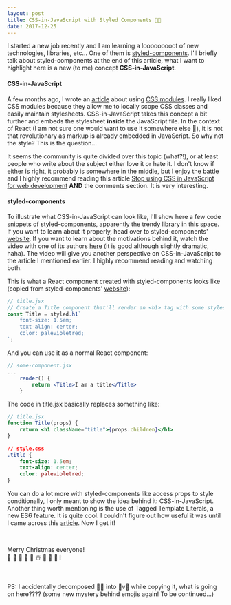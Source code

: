 ```yaml
---
layout: post
title: CSS-in-JavaScript with Styled Components 🎅🏻
date: 2017-12-25
---
```


I started a new job recently and I am learning a looooooooot of new technologies, libraries, etc... One of them is [styled-components](https://www.styled-components.com/). I'll briefly talk about styled-components at the end of this article, what I want to highlight here is a new (to me) concept **CSS-in-JavaScript**.

#### CSS-in-JavaScript

A few months ago, I wrote an [article](https://caroleolivier.github.io/blog/2017/10/06/styling-react-app) about using [CSS modules](https://github.com/css-modules/css-modules). I really liked CSS modules because they allow me to locally scope CSS classes and easily maintain stylesheets.
CSS-in-JavaScript takes this concept a bit further and embeds the stylesheet **inside** the JavaScript file. In the context of React (I am not sure one would want to use it somewhere else 🤔), it is not that revolutionary as markup is already embedded in JavaScript. So why not the style? This is the question...

It seems the community is quite divided over this topic (what?!), or at least people who write about the subject either love it or hate it. I don't know if either is right, it probably is somewhere in the middle, but I enjoy the battle and I highly recommend reading this article [Stop using CSS in JavaScript for web development](https://medium.com/@gajus/stop-using-css-in-javascript-for-web-development-fa32fb873dcc) **AND** the comments section. It is very interesting.


#### styled-components

To illustrate what CSS-in-JavaScript can look like, I'll show here a few code snippets of styled-components, apparently the trendy library in this space.
<br/>
If you want to learn about it properly, head over to styled-components' [website](https://www.styled-components.com/). If you want to learn about the motivations behind it, watch the video with one of its authors [here](https://www.styled-components.com/docs/basics) (it is good although slightly dramatic, haha). The video will give you another perspective on CSS-in-JavaScript to the article I mentioned earlier. I highly recommend reading and watching both.

This is what a React component created with styled-components looks like (copied from styled-components' [website](https://www.styled-components.com/docs/basics)):

```javascript
// title.jsx
// Create a Title component that'll render an <h1> tag with some styles
const Title = styled.h1`
    font-size: 1.5em;
    text-align: center;
    color: palevioletred;
`;
```

And you can use it as a normal React component:
```jsx
// some-component.jsx
...
    render() {
        return <Title>I am a title</Title>
    }
```

The code in title.jsx basically replaces something like:
```jsx
// title.jsx
function Title(props) {
    return <h1 className="title">{props.children}</h1>
}
```
```css
// style.css
.title {
    font-size: 1.5em;
    text-align: center;
    color: palevioletred;
}
```

You can do a lot more with styled-components like access props to style conditionally, I only meant to show the idea behind it: CSS-in-JavaScript.
<br/>
Another thing worth mentioning is the use of Tagged Template Literals, a new ES6 feature. It is quite cool. I couldn't figure out how useful it was until I came across this [article](https://alligator.io/js/tagged-template-literals/). Now I get it!

<br/>

Merry Christmas everyone!
<br/>
🎅 🤶 🧦 🦌 🌟 ☃️ 🎄 🎁 👼 🕯

<br/>

PS: I accidentally decomposed 🎅🏻 into 🎅v🏻 while copying it, what is going on here???? (some new mystery behind emojis again! To be continued...)